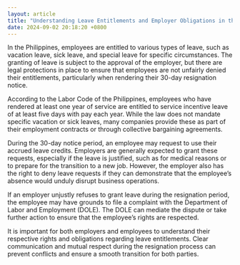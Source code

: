 ```yaml
---
layout: article
title: "Understanding Leave Entitlements and Employer Obligations in the Philippines"
date: 2024-09-02 20:18:20 +0800
---
```


<p>In the Philippines, employees are entitled to various types of leave, such as vacation leave, sick leave, and special leave for specific circumstances. The granting of leave is subject to the approval of the employer, but there are legal protections in place to ensure that employees are not unfairly denied their entitlements, particularly when rendering their 30-day resignation notice.</p><p>According to the Labor Code of the Philippines, employees who have rendered at least one year of service are entitled to service incentive leave of at least five days with pay each year. While the law does not mandate specific vacation or sick leaves, many companies provide these as part of their employment contracts or through collective bargaining agreements.</p><p>During the 30-day notice period, an employee may request to use their accrued leave credits. Employers are generally expected to grant these requests, especially if the leave is justified, such as for medical reasons or to prepare for the transition to a new job. However, the employer also has the right to deny leave requests if they can demonstrate that the employee’s absence would unduly disrupt business operations.</p><p>If an employer unjustly refuses to grant leave during the resignation period, the employee may have grounds to file a complaint with the Department of Labor and Employment (DOLE). The DOLE can mediate the dispute or take further action to ensure that the employee’s rights are respected.</p><p>It is important for both employers and employees to understand their respective rights and obligations regarding leave entitlements. Clear communication and mutual respect during the resignation process can prevent conflicts and ensure a smooth transition for both parties.</p>
